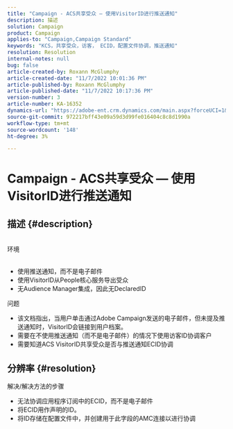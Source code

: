 ```yaml
---
title: "Campaign - ACS共享受众 — 使用VisitorID进行推送通知"
description: 描述
solution: Campaign
product: Campaign
applies-to: "Campaign,Campaign Standard"
keywords: "KCS，共享受众，访客， ECID，配置文件协调，推送通知"
resolution: Resolution
internal-notes: null
bug: false
article-created-by: Roxann McGlumphy
article-created-date: "11/7/2022 10:01:36 PM"
article-published-by: Roxann McGlumphy
article-published-date: "11/7/2022 10:17:36 PM"
version-number: 3
article-number: KA-16352
dynamics-url: "https://adobe-ent.crm.dynamics.com/main.aspx?forceUCI=1&pagetype=entityrecord&etn=knowledgearticle&id=e453fbbe-e75e-ed11-9561-6045bd006704"
source-git-commit: 972217bff43e09a59d3d99fe016404c8c8d1990a
workflow-type: tm+mt
source-wordcount: '148'
ht-degree: 3%

---
```


# Campaign - ACS共享受众 — 使用VisitorID进行推送通知

## 描述 {#description}

<br>环境<br><br>
- 使用推送通知，而不是电子邮件
- 使用VisitorID从People核心服务导出受众
- 无Audience Manager集成，因此无DeclaredID

问题
- 该文档指出，当用户单击通过Adobe Campaign发送的电子邮件，但未提及推送通知时，VisitorID会链接到用户档案。
- 需要在不使用推送通知（而不是电子邮件）的情况下使用访客ID协调客户
- 需要知道ACS VisitorID共享受众是否与推送通知ECID协调







## 分辨率 {#resolution}


解决/解决方法的步骤

- 无法协调应用程序订阅中的ECID，而不是电子邮件
- 将ECID用作声明的ID。
- 将ID存储在配置文件中，并创建用于此字段的AMC连接以进行协调



